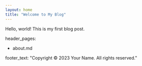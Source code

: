 ```yaml
---
layout: home
title: "Welcome to My Blog"
---
```


Hello, world! This is my first blog post.


header_pages:
  - about.md

footer_text: "Copyright © 2023 Your Name. All rights reserved."
